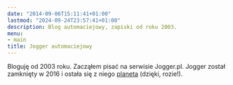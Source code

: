 ```yaml
---
date: "2014-09-06T15:11:41+01:00"
lastmod: "2024-09-24T23:57:41+01:00"
description: Blog automaciejowy, zapiski od roku 2003.
menu:
- main
title: Jogger automaciejowy
---
```


Bloguję od 2003 roku. Zacząłem pisać na serwisie Jogger.pl.  Jogger został
zamknięty w 2016 i ostała się z niego [planeta][planeta] (dzięki, rozie!).

[planeta]: https://zakr.es/planetjogger/
